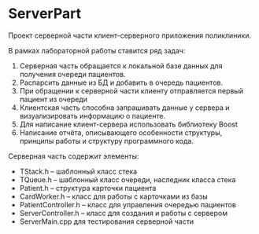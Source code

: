 # ServerPart
Проект серверной части клиент-серверного приложения поликлиники.

В рамках лабораторной работы ставится ряд задач:
1.	Серверная часть обращается к локальной базе данных для получения очереди пациентов.
2.	Распарсить данные из БД и добавить в очередь пациентов.
3.	При обращении к серверной части клиенту отправляется первый пациент из очереди
4.	Клиентская часть способна запрашивать данные у сервера и визуализировать информацию о пациенте.
5.	Для написание клиент-сервера использовать библиотеку Boost
6.	Написание отчёта, описывающего особенности структуры, принципы работы и структуру программного кода.

Серверная часть содержит элементы:
-	TStack.h – шаблонный класс стека
-	TQueue.h – шаблонный класс очереди, наследник класса стека
-	Patient.h – структура карточки пациента
-	CardWorker.h – класс для работы с карточками из базы
-	PatientController.h – класс для управления очередью пациентов
-	ServerController.h – класс для создания и работы с сервером
-	ServerMain.cpp для тестирования серверной части
